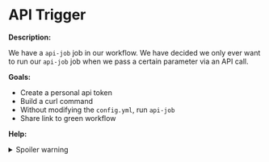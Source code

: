 # API Trigger

**Description:**

We have a `api-job` job in our workflow. We have decided we only ever want to run our `api-job` job when we pass a certain parameter via an API call.

**Goals:**

- Create a personal api token
- Build a curl command
- Without modifying the `config.yml`, run `api-job`
- Share link to green workflow

**Help:**
<details>
  <summary>Spoiler warning</summary>

  * https://circleci.com/docs/2.0/managing-api-tokens/
  * https://circleci.com/docs/api/v2/#operation/triggerPipeline
  * https://support.circleci.com/hc/en-us/articles/360052405651-Utilizing-Basic-authorization-in-CircleCI-API-calls

  <details>
    <summary>Bonus Spoiler!</summary>

    ```shell
    curl --request POST \
    --url https://circleci.com/api/v2/project/github/[ORG]/[PROJECT]/pipeline \
    --header 'authorization: Basic [BASE64_PERSONAL_API_TOKEN]' \
    --header 'content-type: application/json' \
    --data '[JSON_DATA]'
    ```

  </details>
</details>
